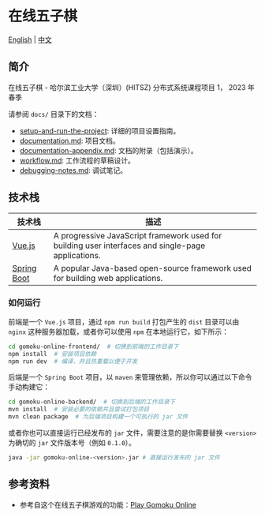 # 在线五子棋

[English](./README.md) | [中文](./README_zh.md)

## 简介

在线五子棋 - 哈尔滨工业大学（深圳）(HITSZ) 分布式系统课程项目 1， 2023 年春季

请参阅 `docs/` 目录下的文档：

- [setup-and-run-the-project](docs/setup-and-run-the-project.md): 详细的项目设置指南。
- [documentation.md](docs/documentation.md): 项目文档。
- [documentation-appendix.md](docs/documentation-appendix.md): 文档的附录（包括演示）。
- [workflow.md](docs/workflow.md): 工作流程的草稿设计。
- [debugging-notes.md](docs/debugging-notes.md): 调试笔记。

## 技术栈

| 技术栈                                                | 描述                                                                                               |
| ----------------------------------------------------- | -------------------------------------------------------------------------------------------------- |
| [Vue.js](https://vuejs.org/)                          | A progressive JavaScript framework used for building user interfaces and single-page applications. |
| [Spring Boot](https://spring.io/projects/spring-boot) | A popular Java-based open-source framework used for building web applications.                     |

<!-- | [Mybatis](https://mybatis.org/mybatis-3/)             | A persistence framework with support for custom SQL, stored procedures and advanced mappings. | -->
<!-- | [MySQL](https://www.mysql.com/)                       | A relational database management system.                                                      | -->

### 如何运行

前端是一个 `Vue.js` 项目，通过 `npm run build` 打包产生的 `dist` 目录可以由 `nginx` 这种服务器加载，或者你可以使用 `npm` 在本地运行它，如下所示：

```sh
cd gomoku-online-frontend/  # 切换到前端的工作目录下
npm install  # 安装项目依赖
npm run dev  # 编译，并且热重载以便于开发
```

后端是一个 `Spring Boot` 项目，以 `maven` 来管理依赖，所以你可以通过以下命令手动构建它：

```sh
cd gomoku-online-backend/  # 切换到后端的工作目录下
mvn install  # 安装必要的依赖并且尝试打包项目
mvn clean package  # 为后端项目构建一个可执行的 jar 文件
```

或者你也可以直接运行已经发布的 `jar` 文件，需要注意的是你需要替换 `<version>` 为确切的 `jar` 文件版本号（例如 `0.1.0`）。

```sh
java -jar gomoku-online-<version>.jar # 直接运行发布的 jar 文件
```

## 参考资料

- 参考自这个在线五子棋游戏的功能：[Play Gomoku Online](https://gomokuonline.com/)
